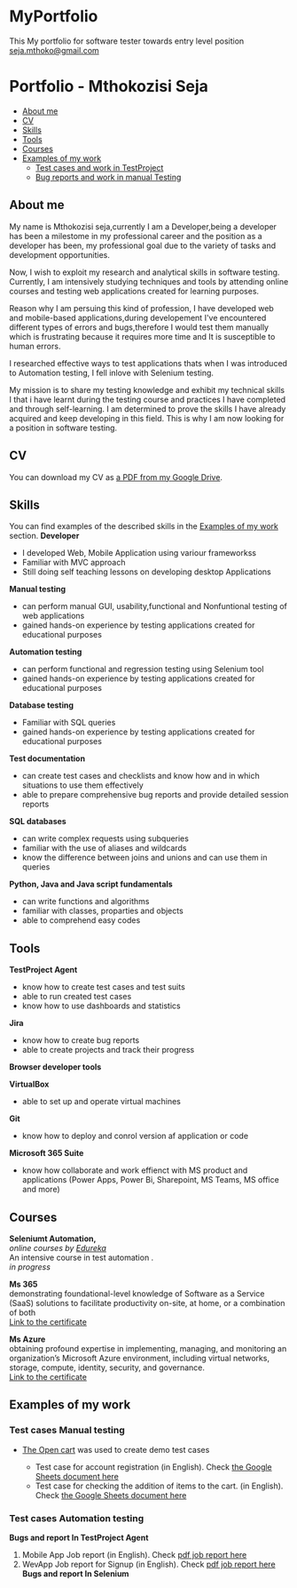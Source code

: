 # MyPortfolio
This My portfolio for software tester towards entry level position
seja.mthoko@gmail.com

# Portfolio - Mthokozisi Seja
- [About me](#about-me)
- [CV](#cv)
- [Skills](#skills)
- [Tools](#tools)
- [Courses](#courses)
- [Examples of my work](#examples-of-my-work)
  * [Test cases and work in TestProject](#Bugs-and-report-In-TestProject-Agent)
  * [Bug reports and work in manual Testing](#Test-cases-Automation-testing)
  
  

## About me
My name is Mthokozisi seja,currently I am a Developer,being a developer has been a milestome in my professional career and the position as a developer has been, my professional goal due to the variety of tasks and development opportunities.

Now, I wish to exploit my research and analytical skills in software testing. Currently, I am intensively studying techniques and tools by attending online courses and testing web applications created for learning purposes.

Reason why I am persuing this kind of profession, I have developed web and mobile-based applications,during developement I've encountered different types of errors and bugs,therefore I would test them manually which is frustrating because it requires more time and It is susceptible to human errors.

I researched effective ways to test applications thats when I was introduced to Automation testing, I fell inlove with Selenium testing.

My mission is to share my testing knowledge and exhibit my technical skills I that i have learnt during the testing course and practices I have completed and through self-learning. I am determined to prove the skills I have already acquired and keep developing in this field. This is why I am now looking for a  position in software testing.


## CV
You can download my CV as [a PDF from my Google Drive](https://drive.google.com/file/d/1d46NU_J6sL_T2lbfDhgRs_uoxtQh9r-6/view?usp=share_link).

## Skills

You can find examples of the described skills in the [Examples of my work](#examples-of-my-work) section.
__Developer__
  * I developed Web, Mobile  Application using variour frameworkss
  * Familiar with MVC approach
  * Still doing self teaching lessons on  developing desktop Applications

__Manual testing__
  * can perform manual GUI, usability,functional and Nonfuntional testing of web applications
  * gained hands-on experience by testing applications created for educational purposes

__Automation testing__
  * can perform functional and regression testing using Selenium tool
  * gained hands-on experience by testing applications created for educational purposes

__Database testing__
  * Familiar with SQL queries
  * gained hands-on experience by testing applications created for educational purposes

__Test documentation__
  * can create test cases and checklists and know how and in which situations to use them effectively
  * able to prepare comprehensive bug reports and provide detailed session reports

__SQL databases__
  * can write complex requests using subqueries
  * familiar with the use of aliases and wildcards
  * know the difference between joins and unions and can use them in queries

__Python, Java and Java script fundamentals__
  * can write  functions and algorithms
  * familiar with classes, proparties and objects
  * able to comprehend easy codes

## Tools

__TestProject Agent__
  * know how to create test cases and test suits
  * able to run created test cases
  * know how to use dashboards and statistics

__Jira__
  * know how to create bug reports
  * able to create projects and track their progress

__Browser developer tools__

__VirtualBox__
  * able to set up and operate virtual machines

__Git__
  * know how to deploy and conrol version af application or code

__Microsoft 365 Suite__
  * know how collaborate and work effienct with MS product and applications (Power Apps, Power Bi, Sharepoint, MS Teams, MS office and more)

## Courses

__Seleniumt Automation,__  
*online courses by [Edureka](https://www.edureka.co/selenium-certification-training?utm_source=hometrending&utm_campaign=trendingcourses)*  
An intensive course in test automation .  
*in progress*

__Ms 365__  
 demonstrating foundational-level knowledge of Software as a Service (SaaS) solutions to facilitate productivity on-site, at home, or a combination of both   
[Link to the certificate](https://www.credly.com/badges/46b411b9-c1f1-4c40-a686-cf9c0f2171ce/public_url)

__Ms Azure__  
 obtaining profound expertise in implementing, managing, and monitoring an organization’s Microsoft Azure environment, including virtual networks, storage, compute, identity, security, and governance.   
[Link to the certificate](https://www.credly.com/badges/71698376-9607-43a7-8b93-c284c3440ee3/public_url)



## Examples of my work

### Test cases  Manual testing

- [The Open cart](https://www.opencart.com/) was used to create demo test cases

  * Test case for account registration (in English). Check [the Google Sheets document here](https://drive.google.com/file/d/1m6Q3kSIt6wT-B507c3kvrvTzCKmdwFUO/view)
  * Test case for checking the addition of items to the cart. (in English). Check [the Google Sheets document here](https://drive.google.com/file/d/1NQTIlo6gNhV2NF_HhuDRhR4tvjKPJDgV/view)

### Test cases Automation testing

__Bugs and report In TestProject Agent__  
1. Mobile App Job report (in English). Check [pdf job report here](https://drive.google.com/file/d/12MO0UXv-WcB2W6OGjbCKD90SMw8Pq_HO/view?usp=share_link)
2. WevApp Job report for Signup (in English). Check [pdf job report here](https://drive.google.com/file/d/1JOnSuIiX6clqgd4Zd71X7nc6Nbt5bsaK/view?usp=share_link)
__Bugs and report In Selenium__ 
 


